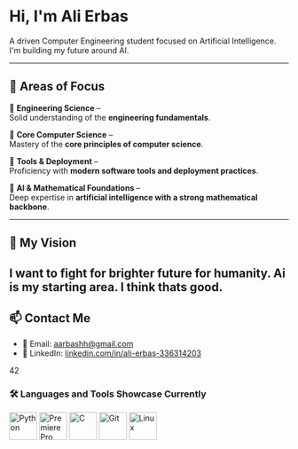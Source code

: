 # Hi, I'm Ali Erbas

 A driven Computer Engineering student focused on Artificial Intelligence.  
I'm building my future around AI.

---

## 🚀 Areas of Focus  

🔹 **Engineering Science** –  
Solid understanding of the **engineering fundamentals**.  

🔹 **Core Computer Science** –  
Mastery of the **core principles of computer science**.  

🔹 **Tools & Deployment** –  
Proficiency with **modern software tools and deployment practices**.  

🔹 **AI & Mathematical Foundations** –  
Deep expertise in **artificial intelligence with a strong mathematical backbone**.  

---

## 📡 My Vision

I want to fight for brighter future for humanity. Ai is my starting area. I think thats good.
---

## 📫 Contact Me

- 📧 Email: [aarbashh@gmail.com](mailto:aarbashh@gmail.com)  
- 💼 LinkedIn: [linkedin.com/in/ali-erbaş-336314203](https://www.linkedin.com/in/ali-erbaş-336314203)


42

### 🛠️ Languages and Tools Showcase Currently 

<p align="left">
  <img src="https://cdn.jsdelivr.net/gh/devicons/devicon/icons/python/python-original.svg" 
       alt="Python" width="50" height="50"/>
  <img src="https://cdn.jsdelivr.net/gh/devicons/devicon/icons/premierepro/premierepro-original.svg" 
       alt="Premiere Pro" width="50" height="50"/>
  <img src="https://cdn.jsdelivr.net/gh/devicons/devicon/icons/c/c-original.svg" 
       alt="C" width="50" height="50"/>
  <img src="https://cdn.jsdelivr.net/gh/devicons/devicon/icons/git/git-original.svg" 
       alt="Git" width="50" height="50"/>
  <img src="https://cdn.jsdelivr.net/gh/devicons/devicon/icons/linux/linux-original.svg" 
       alt="Linux" width="50" height="50"/>
</p>

